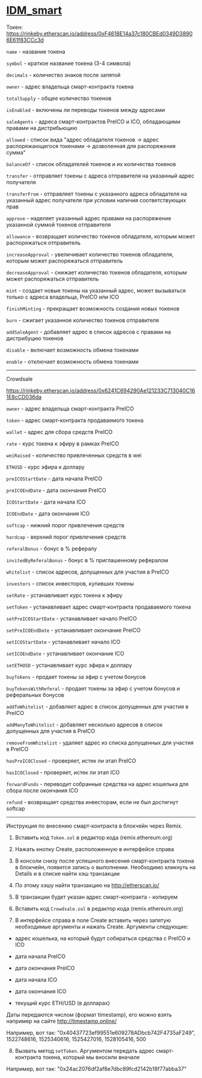 # [IDM_smart](https://myidm.io)

Токен:
https://rinkeby.etherscan.io/address/0xF4618E14a37c180CBEd0349D38906E61f83CCc3d

`name` - название токена  

`symbol` - краткое название токена (3-4 символа)  

`decimals` - количество знаков после запятой  

`owner` - адрес владельца смарт-контракта токена  

`totalSupply` - общее количество токенов  

`isEnabled` - включены ли переводы токенов между адресами  

`saleAgents` - адреса смарт-контрактов PreICO и ICO, обладающими правами на дистрибьюцию  

`allowed` - список вида "адрес обладателя токенов -> адрес распоряжающегося токенами -> дозволенная для распоряжения сумма"  

`balanceOf` - список обладателей токенов и их количества токенов  

`transfer` - отправляет токены с адреса отправителя на указанный адрес получателя  

`transferFrom` - отправляет токены с указанного адреса обладателя на указанный адрес получателя при условии наличия соответствующих прав  

`approve` - наделяет указанный адрес правами на распоряжение указанной суммой токенов отправителя  

`allowance` - возвращает количество токенов обладателя, которым может распоряжаться отправитель  

`increaseApproval` - увеличивает количество токенов обладателя, которым может распоряжаться отправитель  

`decreaseApproval` - снижает количество токенов обладателя, которым может распоряжаться отправитель  

`mint` - создает новые токены на указанный адрес, может вызываться только c адреса владельца, PreICO или ICO  

`finishMinting` - прекращает возможность создания новых токенов  

`burn` - сжигает указанное количество токенов отправителя  

`addSaleAgent` - добавляет адрес в список адресов с правами на дистрибуцию токенов  

`disable` - включает возможность обмена токенами  

`enable` - отключает возможность обмена токенами  


---

Crowdsale

https://rinkeby.etherscan.io/address/0x6241C694290Ae121233C713040C161E8cCD036da

`owner` - адрес владельца смарт-контракта PreICO  

`token` - адрес смарт-контракта продаваемого токена  

`wallet` - адрес для сбора средств PreICO  

`rate` - курс токена к эфиру в рамках PreICO  

`weiRaised` - количество привлеченных средств в wei  

`ETHUSD` -  курс эфира к доллару  

`preICOStartDate` - дата начала PreICO  

`preICOEndDate` - дата окончания PreICO

`ICOStartDate` - дата начала ICO  

`ICOEndDate` - дата окончания ICO

`softcap` - нижний порог привлечения средств

`hardcap` - верхний порог привлечения средств

`referalBonus` - бонус в % рефералу  

`invitedByReferalBonus` - бонус в % приглашенному рефералом  

`whitelist` - список  адресов, допущенных для участия в PreICO  

`investors` - список инвесторов, купивших токены

`setRate` - устанавливает курс токена к эфиру  

`setToken` - устанавливает адрес смарт-контракта продаваемого токена  

`setPreICOStartDate` - устанавливает начало PreICO  

`setPreICOEndDate` - устанавливает окончание PreICO  

`setICOStartDate` - устанавливает начало ICO  

`setICOEndDate` - устанавливает окончание ICO  

`setETHUSD` - устанавливает курс эфира к доллару  

`buyTokens` - продает токены за эфир с учетом бонусов  

`buyTokensWithReferal` - продает токены за эфир с учетом бонусов и реферальных бонусов  

`addToWhitelist` - добавляет адрес в список допущенных для участия в PreICO  

`addManyToWhitelist` - добавляет несколько адресов в список допущенных для участия в PreICO  

`removeFromWhitelist` - удаляет адрес из списка допущенных для участия в PreICO 

`hasPreICOClosed` - проверяет, истек ли этап PreICO  

`hasICOClosed` - проверяет, истек ли этап ICO  

`forwardFunds` - переводит собранные средства на адрес кошелька для сбора после окончания ICO

`refund` - возвращает средства инвесторам, если не был достигнут softcap


---

Инструкция по внесению смарт-контракта в блокчейн через Remix.

1. Вставить код `Token.sol` в редактор кода (remix.ethereum.org)

2. Нажать кнопку Create, расположенную в интерфейсе справа

3. В консоли снизу после успешного внесения смарт-контракта токена в блокчейн, появится запись о выполнении. Необходимо кликнуть на Details и в списке найти хэш транзакции

4. По этому хэшу найти транзакцию на http://etherscan.io/

5. В транзакции будет указан адрес смарт-контракта - копируем

6. Вставить код `Crowdsale.sol` в редактор кода (remix.ethereum.org)

7. В интерфейсе справа в поле Create вставить через запятую необходимые аргументы и нажать Create. Аргументы следующие:

- адрес кошелька, на который будут собираться средства с PreICO и ICO

- дата начала PreICO

- дата окончания PreICO

- дата начала ICO

- дата окончания ICO

- текущий курс ETH/USD (в долларах)

Даты передаются числом (формат timestamp), его можно взять например на сайте http://timestamp.online/

Например, вот так:
"0x40437723ef99551e609278ADbcb742F4735aF249", 1522748616, 1525340616, 1525427016, 1528105416, 500

8. Вызвать метод `setToken`. Аргументом передать адрес смарт-контракта токена, который мы вносили вначале

Например, вот так:
"0x24ac2076df2af8e7dbc89fcd2142b18f77abba37"